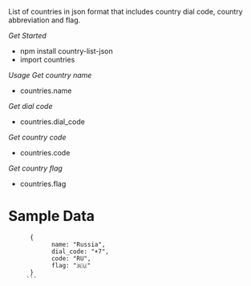 List of countries in json format that includes country dial code, country abbreviation and flag.

*Get Started*
- npm install country-list-json
- import countries 

*Usage*
_Get country name_
- countries.name

_Get dial code_
- countries.dial_code

_Get country code_
- countries.code

_Get country flag_
- countries.flag

# Sample Data
```
      { 
            name: "Russia",
            dial_code: "+7", 
            code: "RU", 
            flag: "🇷🇺" 
      } 
     ```

